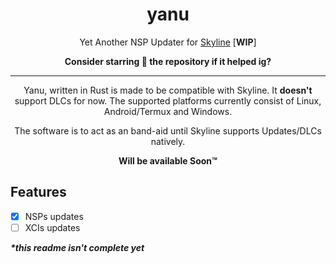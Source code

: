 <div align="center">

# yanu
Yet Another NSP Updater for [Skyline](https://github.com/skyline-emu/skyline) [**WIP**]

**Consider starring 🌟 the repository if it helped ig?**

---

Yanu, written in Rust is made to be compatible with Skyline. It **doesn't** support DLCs for now. The supported platforms currently consist of Linux, Android/Termux and Windows.

The software is to act as an band-aid until Skyline supports Updates/DLCs natively.

<!-- Precompiled binaries are available from the [GitHub releases page](https://github.com/nozwock/yanu/releases). -->

**Will be available Soon️:tm:**

</div align="center">

## Features
- [x] NSPs updates
- [ ] XCIs updates

<!-- ## Installation

- WIP -->

_**\*this readme isn't complete yet**_
